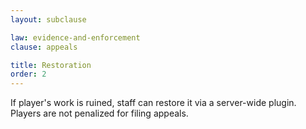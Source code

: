 ```yaml
---
layout: subclause

law: evidence-and-enforcement
clause: appeals

title: Restoration
order: 2
---
```


If player's work is ruined, staff can restore it via a server-wide plugin. Players are not penalized for filing appeals.